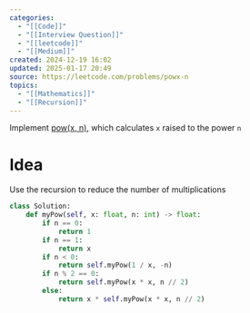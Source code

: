 ```yaml
---
categories:
  - "[[Code]]"
  - "[[Interview Question]]"
  - "[[leetcode]]"
  - "[[Medium]]"
created: 2024-12-19 16:02
updated: 2025-01-17 20:49
source: https://leetcode.com/problems/powx-n
topics:
  - "[[Mathematics]]"
  - "[[Recursion]]"
---
```

Implement [pow(x, n)](http://www.cplusplus.com/reference/valarray/pow/), which calculates `x` raised to the power `n` 

# Idea
Use the recursion to reduce the number of multiplications
```python
class Solution:
    def myPow(self, x: float, n: int) -> float:
        if n == 0:
            return 1
        if n == 1:
            return x
        if n < 0:
            return self.myPow(1 / x, -n)
        if n % 2 == 0:
            return self.myPow(x * x, n // 2)
        else: 
            return x * self.myPow(x * x, n // 2)
``` 